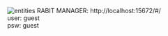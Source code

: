 
![entities](https://github.com/user-attachments/assets/55e52737-3611-4bb8-865f-b115f50195d8)
RABIT MANAGER: http://localhost:15672/#/ \
user: guest \
psw: guest
